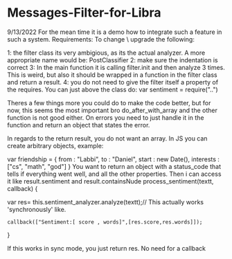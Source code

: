 # Messages-Filter-for-Libra
9/13/2022
For the mean time it is a demo how to integrate such a feature in such a system. 
Requirements:
To change \ upgrade the following:

1: the filter class its very ambigious, as its the actual analyzer. A more appropriate name would be: PostClassifier 
2: make sure the indentation is correct
3: In the main function it is calling filter.init and then analyze 3 times. This is weird, but also it should be wrapped in a function in the filter class and return a result. 
4: you do not need to give the filter itself a property of the requires. You can just above the class do: var sentiment = require("..")


Theres a few things more you could do to make the code better, but for now, this seems the most important bro
do_after_with_array and the other function is not good either. On errors you need to just handle it in the function and return an object that states the error. 

In regards to the return result, you do not want an array. In JS you can create arbitrary objects, example: 

var friendship = 
{
       from : "Labbi",
       to      : "Daniel", 
       start : new Date(),
       interests : ["cs", "math", "god"]
}
You want to return an object with a status_code that tells if everything went well, and all the other properties. Then i can access it like result.sentiment and result.containsNude
 process_sentiment(textt, callback)
{
    
  var res=  this.sentiment_analyzer.analyze(textt);// This actually works 'synchronously' like.

    callback(["Sentiment:[ score , words]",[res.score,res.words]]);
}


If this works in sync mode, you just return res. No need for a callback
